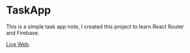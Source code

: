 # TaskApp

This is a simple task app note, I created this project to learn React Router and Firebase.

[Live Web](https://matiastk-taskapp.netlify.app/).